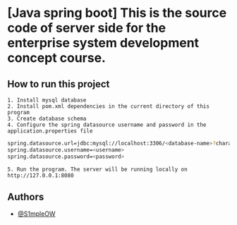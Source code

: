 
# [Java spring boot] This is the source code of server side for the enterprise system development concept course.

## How to run this project
    1. Install mysql database
    2. Install pom.xml dependencies in the current directory of this program
    3. Create database schema
    4. Configure the spring datasource username and password in the application.properties file
```bash
spring.datasource.url=jdbc:mysql://localhost:3306/<database-name>?characterEncoding=UTF-8   
spring.datasource.username=<username>
spring.datasource.password=<password>
```
    5. Run the program. The server will be running locally on http://127.0.0.1:8080

## Authors

- [@S1mpleOW](https://www.github.com/s1mpleow)


